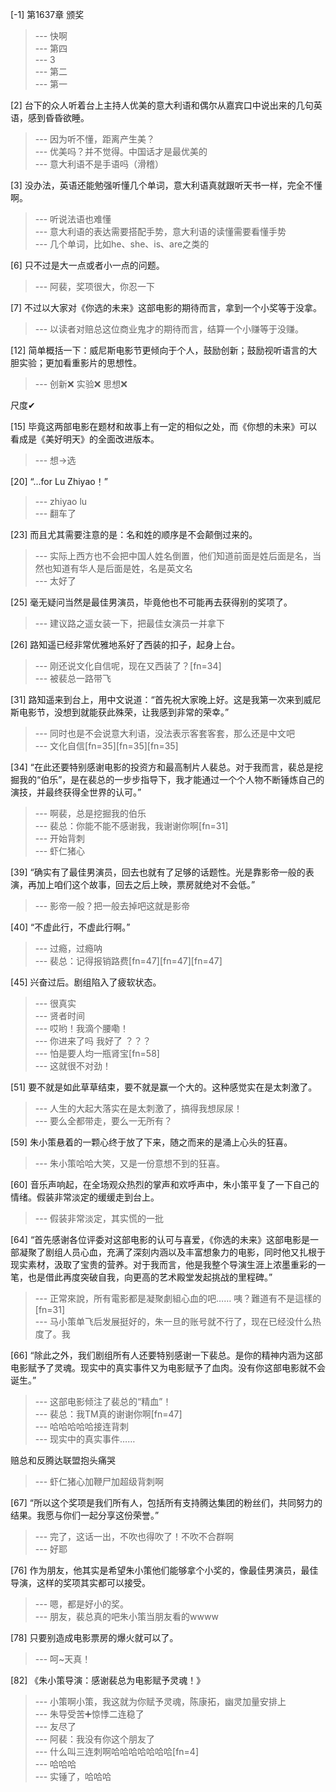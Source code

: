 
[-1] 第1637章 颁奖
>--- 快啊<br>
>--- 第四<br>
>--- 3<br>
>--- 第二<br>
>--- 第一<br>

[2] 台下的众人听着台上主持人优美的意大利语和偶尔从嘉宾口中说出来的几句英语，感到昏昏欲睡。
>--- 因为听不懂，距离产生美？<br>
>--- 优美吗？并不觉得。中国话才是最优美的<br>
>--- 意大利语不是手语吗（滑稽）<br>

[3] 没办法，英语还能勉强听懂几个单词，意大利语真就跟听天书一样，完全不懂啊。
>--- 听说法语也难懂<br>
>--- 意大利语的表达需要搭配手势，意大利语的读懂需要看懂手势<br>
>--- 几个单词，比如he、she、is、are之类的<br>

[6] 只不过是大一点或者小一点的问题。
>--- 阿裴，奖项很大，你忍一下<br>

[7] 不过以大家对《你选的未来》这部电影的期待而言，拿到一个小奖等于没拿。
>--- 以读者对赔总这位商业鬼才的期待而言，结算一个小赚等于没赚。<br>

[12] 简单概括一下：威尼斯电影节更倾向于个人，鼓励创新；鼓励视听语言的大胆实验；更加看重影片的思想性。
>--- 创新❌
实验❌
思想❌

尺度✔<br>

[15] 毕竟这两部电影在题材和故事上有一定的相似之处，而《你想的未来》可以看成是《美好明天》的全面改进版本。
>--- 想->选<br>

[20] “...for Lu Zhiyao！”
>--- zhiyao lu<br>
>--- 翻车了<br>

[23] 而且尤其需要注意的是：名和姓的顺序是不会颠倒过来的。
>--- 实际上西方也不会把中国人姓名倒置，他们知道前面是姓后面是名，当然也知道有华人是后面是姓，名是英文名<br>
>--- 太好了<br>

[25] 毫无疑问当然是最佳男演员，毕竟他也不可能再去获得别的奖项了。
>--- 建议路之遥女装一下，把最佳女演员一并拿下<br>

[26] 路知遥已经非常优雅地系好了西装的扣子，起身上台。
>--- 刚还说文化自信呢，现在又西装了？[fn=34]<br>
>--- 被裴总一路带飞<br>

[31] 路知遥来到台上，用中文说道：“首先祝大家晚上好。这是我第一次来到威尼斯电影节，没想到就能获此殊荣，让我感到非常的荣幸。”
>--- 同时也是不会说意大利语，没法表示客套客套，那么还是中文吧<br>
>--- 文化自信[fn=35][fn=35][fn=35]<br>

[34] “在此还要特别感谢电影的投资方和最高制片人裴总。对于我而言，裴总是挖掘我的“伯乐”，是在裴总的一步步指导下，我才能通过一个个人物不断锤炼自己的演技，并最终获得全世界的认可。”
>--- 啊裴，总是挖掘我的伯乐<br>
>--- 裴总：你能不能不感谢我，我谢谢你啊[fn=31]<br>
>--- 开始背刺<br>
>--- 虾仁猪心<br>

[39] “确实有了最佳男演员，回去也就有了足够的话题性。光是靠影帝一般的表演，再加上咱们这个故事，回去之后上映，票房就绝对不会低。”
>--- 影帝一般？把一般去掉吧这就是影帝<br>

[40] “不虚此行，不虚此行啊。”
>--- 过瘾，过瘾呐<br>
>--- 裴总：记得报销路费[fn=47][fn=47][fn=47]<br>

[45] 兴奋过后。剧组陷入了疲软状态。
>--- 很真实<br>
>--- 贤者时间<br>
>--- 哎哟！我滴个腰嘞！<br>
>--- 你进来了吗
我好了
？？？<br>
>--- 怕是要人均一瓶肾宝[fn=58]<br>
>--- 这就很不对劲！<br>

[51] 要不就是如此草草结束，要不就是赢一个大的。这种感觉实在是太刺激了。
>--- 人生的大起大落实在是太刺激了，搞得我想尿尿！<br>
>--- 要么全都带走，要么一无所有？<br>

[59] 朱小策悬着的一颗心终于放了下来，随之而来的是涌上心头的狂喜。
>--- 朱小策哈哈大笑，又是一份意想不到的狂喜。<br>

[60] 音乐声响起，在全场观众热烈的掌声和欢呼声中，朱小策平复了一下自己的情绪。假装非常淡定的缓缓走到台上。
>--- 假装非常淡定，其实慌的一批<br>

[64] “首先感谢各位评委对这部电影的认可与喜爱，《你选的未来》这部电影是一部凝聚了剧组人员心血，充满了深刻内涵以及丰富想象力的电影，同时他又扎根于现实素材，汲取了宝贵的营养。对于我而言，他是我整个导演生涯上浓墨重彩的一笔，也是借此再度突破自我，向更高的艺术殿堂发起挑战的里程碑。”
>--- 正常來說，所有電影都是凝聚劇組心血的吧……
咦？難道有不是這樣的[fn=31]<br>
>--- 马小策单飞后发展挺好的，朱一旦的账号就不行了，现在已经没什么热度了。我<br>

[66] “除此之外，我们剧组所有人还要特别感谢一下裴总。是你的精神内涵为这部电影赋予了灵魂。现实中的真实事件又为电影赋予了血肉。没有你这部电影就不会诞生。”
>--- 这部电影倾注了裴总的“精血”！<br>
>--- 裴总：我TM真的谢谢你啊[fn=47]<br>
>--- 哈哈哈哈哈接连背刺<br>
>--- 现实中的真实事件……

赔总和反腾达联盟抱头痛哭<br>
>--- 虾仁猪心加鞭尸加超级背刺啊<br>

[67] “所以这个奖项是我们所有人，包括所有支持腾达集团的粉丝们，共同努力的结果。我愿与你们一起分享这份荣誉。”
>--- 完了，这话一出，不吹也得吹了！不吹不合群啊<br>
>--- 好耶<br>

[76] 作为朋友，他其实是希望朱小策他们能够拿个小奖的，像最佳男演员，最佳导演，这样的奖项其实都可以接受。
>--- 嗯，都是好小的奖。<br>
>--- 朋友，裴总真的吧朱小策当朋友看的wwww<br>

[78] 只要别造成电影票房的爆火就可以了。
>--- 呵~天真！<br>

[82] 《朱小策导演：感谢裴总为电影赋予灵魂！》
>--- 小策啊小策，我这就为你赋予灵魂，陈康拓，幽灵加量安排上<br>
>--- 朱导受苦➕惊悸二连稳了<br>
>--- 友尽了<br>
>--- 阿裴：我没有你这个朋友了<br>
>--- 什么叫三连刺啊哈哈哈哈哈哈哈[fn=4]<br>
>--- 哈哈哈<br>
>--- 实锤了，哈哈哈<br>
